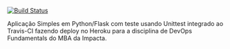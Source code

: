 [![Build Status](https://app.travis-ci.com/edsonjrocha/devopslab.svg?branch=main)](https://app.travis-ci.com/edsonjrocha/devopslab)

Aplicação Simples em  Python/Flask com teste usando Unittest integrado ao Travis-CI fazendo deploy no Heroku para a disciplina de DevOps Fundamentals do MBA da Impacta.
